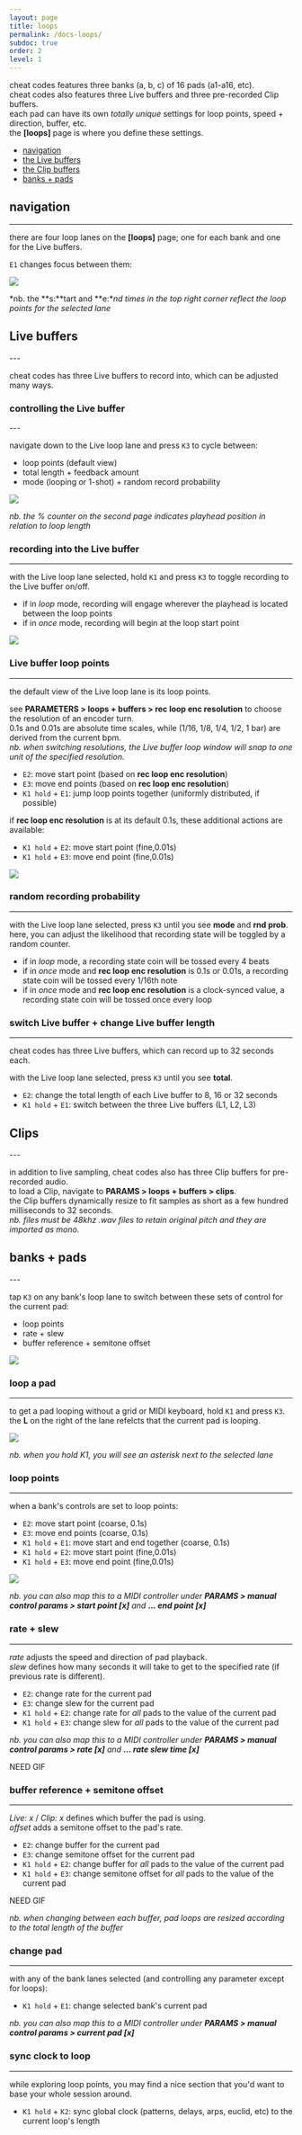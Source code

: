 ```yaml
---
layout: page
title: loops
permalink: /docs-loops/
subdoc: true
order: 2
level: 1
---
```


cheat codes features three banks (a, b, c) of 16 pads (a1-a16, etc).  
cheat codes also features three Live buffers and three pre-recorded Clip buffers.  
each pad can have its own *totally unique* settings for loop points, speed + direction, buffer, etc.  
the **[loops]** page is where you define these settings.

- [navigation](#navigation)
- [the Live buffers](#live)
- [the Clip buffers](#clips)
- [banks + pads](#banks_and_pads)

## navigation
---
<!-- ## `E1` -->

there are four loop lanes on the **[loops]** page; one for each bank and one for the Live buffers.  

`E1` changes focus between them:

<img src="../assets/images/loops_page_nav.gif" class="mw-35" />

*nb. the **s:**tart and **e:**nd times in the top right corner reflect the loop points for the selected lane*

<h2 id = "live">Live buffers</h2>
---

cheat codes has three Live buffers to record into, which can be adjusted many ways.

<h3 id = "live-buffer-controls">controlling the Live buffer</h3>
---

navigate down to the Live loop lane and press `K3` to cycle between:

- loop points (default view)
- total length + feedback amount
- mode (looping or 1-shot) + random record probability

<img src="../assets/images/loops_live_params.gif" class="mw-35"/>

*nb. the % counter on the second page indicates playhead position in relation to loop length*

### recording into the Live buffer
---

with the Live loop lane selected, hold `K1` and press `K3` to toggle recording to the Live buffer on/off.

- if in *loop* mode, recording will engage wherever the playhead is located between the loop points
- if in *once* mode, recording will begin at the loop start point

<img src="../assets/images/loops_live_rec.gif" class="mw-35"/>

### Live buffer loop points
---

the default view of the Live loop lane is its loop points.

see **PARAMETERS > loops + buffers > rec loop enc resolution** to choose the resolution of an encoder turn.  
0.1s and 0.01s are absolute time scales, while (1/16, 1/8, 1/4, 1/2, 1 bar) are derived from the current bpm.  
*nb. when switching resolutions, the Live buffer loop window will snap to one unit of the specified resolution.*
- `E2`: move start point (based on **rec loop enc resolution**)
- `E3`: move end points (based on **rec loop enc resolution**)
- `K1 hold` + `E1`: jump loop points together (uniformly distributed, if possible)

if **rec loop enc resolution** is at its default 0.1s, these additional actions are available:
- `K1 hold` + `E2`: move start point (fine,0.01s)
- `K1 hold` + `E3`: move end point (fine,0.01s)

<img src="../assets/images/loops_rec_loop_enc.gif" class="mw-35"/>

### random recording probability
---

with the Live loop lane selected, press `K3` until you see **mode** and **rnd prob**.  
here, you can adjust the likelihood that recording state will be toggled by a random counter.  

- if in *loop* mode, a recording state coin will be tossed every 4 beats
- if in *once* mode and **rec loop enc resolution** is 0.1s or 0.01s, a recording state coin will be tossed every 1/16th note
- if in *once* mode and **rec loop enc resolution** is a clock-synced value, a recording state coin will be tossed once every loop

### switch Live buffer + change Live buffer length
---

cheat codes has three Live buffers, which can record up to 32 seconds each.

with the Live loop lane selected, press `K3` until you see **total**.

- `E2`: change the total length of each Live buffer to 8, 16 or 32 seconds
- `K1 hold` + `E1`: switch between the three Live buffers (L1, L2, L3)

<h2 id = "clips">Clips</h2>
---

in addition to live sampling, cheat codes also has three Clip buffers for pre-recorded audio.  
to load a Clip, navigate to **PARAMS > loops + buffers > clips**.  
the Clip buffers dynamically resize to fit samples as short as a few hundred milliseconds to 32 seconds.  
*nb. files must be 48khz .wav files to retain original pitch and they are imported as mono.*

<h2 id = "banks_and_pads">banks + pads</h2>
---

tap `K3` on any bank's loop lane to switch between these sets of control for the current pad:

- loop points
- rate + slew
- buffer reference + semitone offset

<img src="../assets/images/loops_param_jump.gif" class="mw-35"/>

### loop a pad
---

to get a pad looping without a grid or MIDI keyboard, hold `K1` and press `K3`.  
the **L** on the right of the lane refelcts that the current pad is looping.

<img src="../assets/images/loops_toggle_loop.gif" class="mw-35"/>

*nb. when you hold K1, you will see an asterisk next to the selected lane*

### loop points
---

when a bank's controls are set to loop points:

- `E2`: move start point (coarse, 0.1s)
- `E3`: move end points (coarse, 0.1s)
- `K1 hold` + `E1`: move start and end together (coarse, 0.1s)
- `K1 hold` + `E2`: move start point (fine,0.01s)
- `K1 hold` + `E3`: move end point (fine,0.01s)

<img src="../assets/images/loop_move_points.gif" class="mw-35"/>

*nb. you can also map this to a MIDI controller under **PARAMS > manual control params > start point [x]** and **... end point [x]***

### rate + slew
---

*rate* adjusts the speed and direction of pad playback.  
*slew* defines how many seconds it will take to get to the specified rate (if previous rate is different).

- `E2`: change rate for the current pad
- `E3`: change slew for the current pad
- `K1 hold` + `E2`: change rate for *all* pads to the value of the current pad
- `K1 hold` + `E3`: change slew for *all* pads to the value of the current pad

*nb. you can also map this to a MIDI controller under **PARAMS > manual control params > rate [x]** and **... rate slew time [x]***

NEED GIF

### buffer reference + semitone offset
---

*Live: x* / *Clip: x* defines which buffer the pad is using.  
*offset* adds a semitone offset to the pad's rate.  

- `E2`: change buffer for the current pad
- `E3`: change semitone offset for the current pad
- `K1 hold` + `E2`: change buffer for *all* pads to the value of the current pad
- `K1 hold` + `E3`: change semitone offset for *all* pads to the value of the current pad

NEED GIF

*nb. when changing between each buffer, pad loops are resized according to the total length of the buffer*

### change pad
---

with any of the bank lanes selected (and controlling any parameter except for loops):

- `K1 hold` + `E1`: change selected bank's current pad

*nb. you can also map this to a MIDI controller under **PARAMS > manual control params > current pad [x]***

### sync clock to loop
---

while exploring loop points, you may find a nice section that you'd want to base your whole session around.  

- `K1 hold` + `K2`: sync global clock (patterns, delays, arps, euclid, etc) to the current loop's length